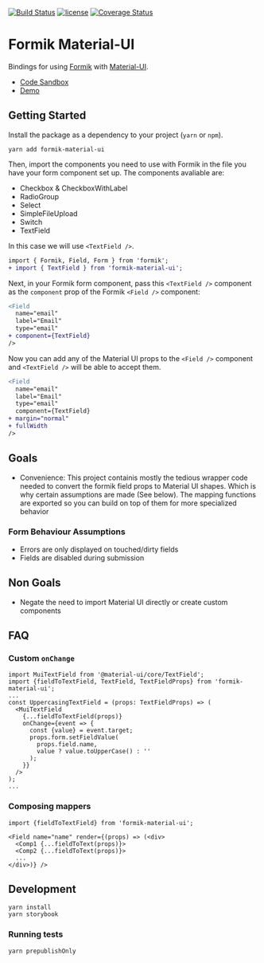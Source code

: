 [![Build Status](https://travis-ci.org/stackworx/formik-material-ui.svg?branch=master)](https://travis-ci.org/stackworx/formik-material-ui)
[![license](https://badgen.now.sh/badge/license/MIT)](./LICENSE)
[![Coverage Status](https://coveralls.io/repos/github/stackworx/formik-material-ui/badge.svg?branch=master)](https://coveralls.io/github/stackworx/formik-material-ui?branch=master)

# Formik Material-UI

Bindings for using [Formik](https://github.com/jaredpalmer/formik) with [Material-UI](https://material-ui.com/).

- [Code Sandbox](https://codesandbox.io/s/915qlr56rp)
- [Demo](https://stackworx.github.io/formik-material-ui)

## Getting Started

Install the package as a dependency to your project (`yarn` or `npm`).

    yarn add formik-material-ui

Then, import the components you need to use with Formik in the file you have your form component set up. The components avaliable are:

- Checkbox & CheckboxWithLabel
- RadioGroup
- Select
- SimpleFileUpload
- Switch
- TextField

In this case we will use `<TextField />`.

```diff
import { Formik, Field, Form } from 'formik';
+ import { TextField } from 'formik-material-ui';
```

Next, in your Formik form component, pass this `<TextField />` component as the `component` prop of the Formik `<Field />` component:

```diff
<Field
  name="email"
  label="Email"
  type="email"
+ component={TextField}
/>
```

Now you can add any of the Material UI props to the `<Field />` component and `<TextField />` will be able to accept them.

```diff
<Field
  name="email"
  label="Email"
  type="email"
  component={TextField}
+ margin="normal"
+ fullWidth
/>
```

## Goals

- Convenience: This project containis mostly the tedious wrapper code needed to convert the formik field props
  to Material UI shapes. Which is why certain assumptions are made (See below). The mapping functions are exported so you can build on top of them for more specialized behavior

### Form Behaviour Assumptions

- Errors are only displayed on touched/dirty fields
- Fields are disabled during submission

## Non Goals

- Negate the need to import Material UI directly or create custom components

## FAQ

### Custom `onChange`

```
import MuiTextField from '@material-ui/core/TextField';
import {fieldToTextField, TextField, TextFieldProps} from 'formik-material-ui';
...
const UppercasingTextField = (props: TextFieldProps) => (
  <MuiTextField
    {...fieldToTextField(props)}
    onChange={event => {
      const {value} = event.target;
      props.form.setFieldValue(
        props.field.name,
        value ? value.toUpperCase() : ''
      );
    }}
  />
);
...
```

### Composing mappers

```
import {fieldToTextField} from 'formik-material-ui';

<Field name="name" render={(props) => (<div>
  <Comp1 {...fieldToText(props)}>
  <Comp2 {...fieldToText(props)}>
  ...
</div>)} />
```

## Development

    yarn install
    yarn storybook

### Running tests

    yarn prepublishOnly
